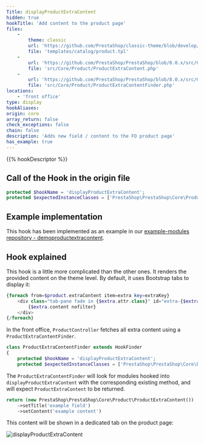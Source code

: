 ```yaml
---
Title: displayProductExtraContent
hidden: true
hookTitle: 'Add content to the product page'
files:
    - 
        theme: classic
        url: 'https://github.com/PrestaShop/classic-theme/blob/develop/templates/catalog/product.tpl#L216'
        file: 'templates/catalog/product.tpl'
    -
        url: 'https://github.com/PrestaShop/PrestaShop/blob/8.0.x/src/Core/Product/ProductExtraContent.php'
        file: 'src/Core/Product/ProductExtraContent.php'
    -
        url: 'https://github.com/PrestaShop/PrestaShop/blob/8.0.x/src/Core/Product/ProductExtraContentFinder.php'
        file: 'src/Core/Product/ProductExtraContentFinder.php'
locations:
    - 'front office'
type: display
hookAliases:
origin: core
array_return: false
check_exceptions: false
chain: false
description: 'Adds new field / content to the FO product page'
has_example: true
---
```


{{% hookDescriptor %}}

## Call of the Hook in the origin file

```php
protected $hookName = 'displayProductExtraContent';
protected $expectedInstanceClasses = ['PrestaShop\PrestaShop\Core\Product\ProductExtraContent'];
```

## Example implementation

This hook has been implemented as an example in our [example-modules repository - demoproductextracontent](https://github.com/PrestaShop/example-modules/tree/master/demoproductextracontent).

## Hook explained

This hook is a little more complicated than the other ones. It renders the provided content on the theme level. By default, it uses Bootstrap tabs to display it:

```php
{foreach from=$product.extraContent item=extra key=extraKey}
    <div class="tab-pane fade in {$extra.attr.class}" id="extra-{$extraKey}" role="tabpanel" {foreach $extra.attr as $key => $val} {$key}="{$val}"{/foreach}>
        {$extra.content nofilter}
    </div>
{/foreach}
```

In the front office, `ProductController` fetches all extra content using a `ProductExtraContentFinder`. 

```php
class ProductExtraContentFinder extends HookFinder
{
    protected $hookName = 'displayProductExtraContent';
    protected $expectedInstanceClasses = ['PrestaShop\PrestaShop\Core\Product\ProductExtraContent'];
```

The `ProductExtraContentFinder` will look for modules hooked into `displayProductExtraContent`  with the corresponding existing method, and will expect `ProductExtraContent` to be returned. 

```php
return (new PrestaShop\PrestaShop\Core\Product\ProductExtraContent())
    ->setTitle('example field')
    ->setContent('example content')
```

This content will be shown in a dedicated tab on the product page: 

![displayProductExtraContent](../screenshots/displayProductExtraContent.png)
